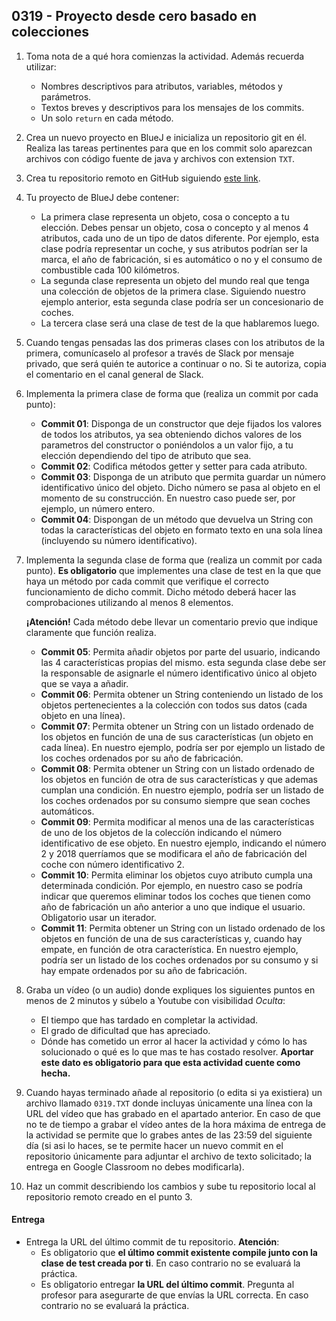 ## 0319 - Proyecto desde cero basado en colecciones

1. Toma nota de a qué hora comienzas la actividad. Además recuerda utilizar:
   * Nombres descriptivos para atributos, variables, métodos y parámetros.
   * Textos breves y descriptivos para los mensajes de los commits.
   * Un solo `return` en cada método.
   
2. Crea un nuevo proyecto en BlueJ e inicializa un repositorio git en él. Realiza las tareas pertinentes para que en los commit solo aparezcan archivos con código fuente de java y archivos con extension `TXT`.   
   
3. Crea tu repositorio remoto en GitHub siguiendo [este link](https://classroom.github.com/a/bZ8pPkW8).

4. Tu proyecto de BlueJ debe contener:

    * La primera clase representa un objeto, cosa o concepto a tu elección. Debes pensar un objeto, cosa o concepto y al menos 4 atributos, cada uno de un tipo de datos diferente. Por ejemplo, esta clase podría representar un coche, y sus atributos podrían ser la marca, el año de fabricación, si es automático o no y el consumo de combustible cada 100 kilómetros.
    * La segunda clase representa un objeto del mundo real que tenga una colección de objetos de la primera clase. Siguiendo nuestro ejemplo anterior, esta segunda clase podría ser un concesionario de coches. 
    * La tercera clase será una clase de test de la que hablaremos luego.
    
3. Cuando tengas pensadas las dos primeras clases con los atributos de la primera, comunícaselo al profesor a través de Slack por mensaje privado, que será quién te autorice a continuar o no. Si te autoriza, copia el comentario en el canal general de Slack.
  
3. Implementa la primera clase de forma que (realiza un commit por cada punto):

    * **Commit 01**: Disponga de un constructor que deje fijados los valores de todos los atributos, ya sea obteniendo dichos valores de los parametros del constructor o poniéndolos a un valor fijo, a tu elección dependiendo del tipo de atributo que sea.
    * **Commit 02**: Codifica métodos getter y setter para cada atributo.
    * **Commit 03**: Disponga de un atributo que permita guardar un número identificativo único del objeto. Dicho número se pasa al objeto en el momento de su construcción. En nuestro caso puede ser, por ejemplo, un número entero.    
    * **Commit 04**: Dispongan de un método que devuelva un String con todas la características del objeto en formato texto en una sola línea (incluyendo su número identificativo).


4. Implementa la segunda clase de forma que (realiza un commit por cada punto). __Es obligatorio__ que implementes una clase de test en la que que haya un método por cada commit que verifique el correcto funcionamiento de dicho commit. Dicho método deberá hacer las comprobaciones utilizando al menos 8 elementos. 

    **¡Atención!** Cada método debe llevar un comentario previo que indique claramente que función realiza.

    * **Commit 05**: Permita añadir objetos por parte del usuario, indicando las 4 características propias del mismo. esta segunda clase debe ser la responsable de asignarle el número identificativo único al objeto que se vaya a añadir.
    * **Commit 06**: Permita obtener un String conteniendo un listado de los objetos pertenecientes a la colección con todos sus datos (cada objeto en una línea).
    * **Commit 07**: Permita obtener un String con un listado ordenado de los objetos en función de una de sus características (un objeto en cada línea). En nuestro ejemplo, podría ser por ejemplo un listado de los coches ordenados por su año de fabricación.
    * **Commit 08**: Permita obtener un String con un listado ordenado de los objetos en función de otra de sus características y que ademas cumplan una condición. En nuestro ejemplo, podría ser un listado de los coches ordenados por su consumo siempre que sean coches automáticos.
    * **Commit 09**: Permita modificar al menos una de las características de uno de los objetos de la coleccíón indicando el número identificativo de ese objeto. En nuestro ejemplo, indicando el número 2 y 2018 querríamos que se modificara el año de fabricación del coche con número identificativo 2.
    * **Commit 10**: Permita eliminar los objetos cuyo atributo cumpla una determinada condición. Por ejemplo, en nuestro caso se podría indicar que queremos eliminar todos los coches que tienen como año de fabricación un año anterior a uno que indique el usuario. Obligatorio usar un iterador.
    * **Commit 11**: Permita obtener un String con un listado ordenado de los objetos en función de una de sus características y, cuando hay empate, en función de otra característica. En nuestro ejemplo, podría ser un listado de los coches ordenados por su consumo y si hay empate ordenados por su año de fabricación. 

      
5. Graba un vídeo (o un audio) donde expliques los siguientes puntos en menos de 2 minutos y súbelo a Youtube con visibilidad *Oculta*:
    - El tiempo que has tardado en completar la actividad.
    - El grado de dificultad que has apreciado.
    - Dónde has cometido un error al hacer la actividad y cómo lo has solucionado o qué es lo que mas te has costado resolver. **Aportar este dato es obligatorio para que esta actividad cuente como hecha.**

5. Cuando hayas terminado añade al repositorio (o edita si ya existiera) un archivo llamado `0319.TXT` donde incluyas únicamente una línea con la URL del vídeo que has grabado en el apartado anterior. En caso de que no te de tiempo a grabar el vídeo antes de la hora máxima de entrega de la actividad se permite que lo grabes antes de las 23:59 del siguiente día (si asi lo haces, se te permite hacer un nuevo commit en el repositorio únicamente para adjuntar el archivo de texto solicitado; la entrega en Google Classroom no debes modificarla).

6. Haz un commit describiendo los cambios y sube tu repositorio local al repositorio remoto creado en el punto 3.      

#### Entrega

* Entrega la URL del último commit de tu repositorio. __Atención__: 
  * Es obligatorio que __el último commit existente compile junto con la clase de test creada por ti__. En caso contrario no se evaluará la práctica.
  * Es obligatorio entregar __la URL del último commit__. Pregunta al profesor para asegurarte de que envías la URL correcta. En caso contrario no se evaluará la práctica.

